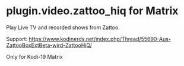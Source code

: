 # plugin.video.zattoo_hiq for Matrix
Play Live TV and recorded shows from Zattoo.

Support: https://www.kodinerds.net/index.php/Thread/55690-Aus-ZattooBoxExtBeta-wird-ZattooHiQ/

Only for Kodi-19 Matrix

